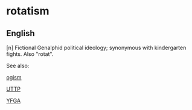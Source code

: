  # rotatism

 ## English

[n] Fictional Genalphid political ideology; synonymous with kindergarten fights. Also "rotat".


See also:

<a href="ogism.md">ogism</a>

<a href="uttp.md">UTTP</a>

<a href="yfga.md">YFGA</a>






